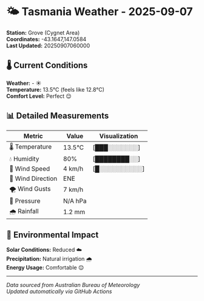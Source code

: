 # 🌤️ Tasmania Weather - 2025-09-07

**Station:** Grove (Cygnet Area)  
**Coordinates:** -43.1647,147.0584  
**Last Updated:** 20250907060000

## 🌡️ Current Conditions

**Weather:** - ☀️  
**Temperature:** 13.5°C (feels like 12.8°C)  
**Comfort Level:** Perfect 😌

## 📊 Detailed Measurements

| Metric | Value | Visualization |
|--------|-------|---------------|
| 🌡️ Temperature | 13.5°C | [███░░░░░░░] |
| 💧 Humidity | 80% | [████████░░] |
| 💨 Wind Speed | 4 km/h | [█░░░░░░░░░░] |
| 🧭 Wind Direction | ENE | |
| 🌪️ Wind Gusts | 7 km/h | |
| 🔽 Pressure | N/A hPa | |
| 🌧️ Rainfall | 1.2 mm | |

## 🌱 Environmental Impact

**Solar Conditions:** Reduced ☁️  
**Precipitation:** Natural irrigation 🌧️  
**Energy Usage:** Comfortable 😌

---
*Data sourced from Australian Bureau of Meteorology*  
*Updated automatically via GitHub Actions*
